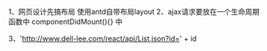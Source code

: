 1、网页设计先搞布局
使用antd自带布局layout
2、ajax请求要放在一个生命周期函数中 componentDidMount(){} 中

3、'http://www.dell-lee.com/react/api/List.json?id=' + id